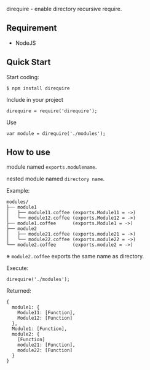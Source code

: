   direquire - enable directory recursive require.


## Requirement

  * NodeJS


## Quick Start

  Start coding:

    $ npm install direquire

  Include in your project

    direquire = require('direquire');

  Use

    var module = direquire('./modules');


## How to use


  module named `exports.modulename`.
  
  nested module named `directory name`.

  Example:

    modules/
    ├── module1
    │   ├── module11.coffee (exports.Module11 = ->)
    │   └── module12.coffee (exports.Module12 = ->)
    ├── module1.coffee      (exports.Module1 = ->)
    ├── module2
    │   ├── module21.coffee (exports.module21 = ->)
    │   └── module22.coffee (exports.module22 = ->)
    └── module2.coffee      (exports.module2 = ->)

  ※ `module2.coffee` exports the same name as directory.

  Execute:

    direquire('./modules');

  Returned:
  
    {
      module1: {
        Module11: [Function],
        Module12: [Function]
      },
      Module1: [Function],
      module2: {
        [Function]
        module21: [Function],
        module22: [Function]
      }
    }